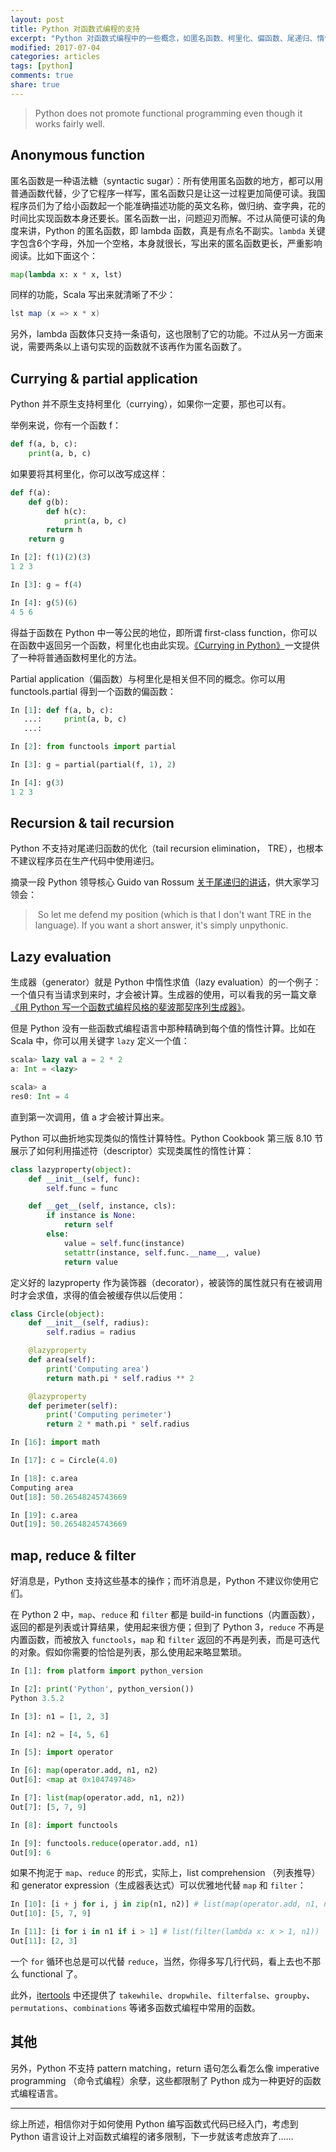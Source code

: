 ```yaml
---
layout: post
title: Python 对函数式编程的支持 
excerpt: "Python 对函数式编程中的一些概念，如匿名函数、柯里化、偏函数、尾递归、惰性求值的支持情况"
modified: 2017-07-04
categories: articles
tags: [python]
comments: true
share: true
---
```

> Python does not promote functional programming even though it works fairly well.

## Anonymous function
匿名函数是一种语法糖（syntactic sugar）：所有使用匿名函数的地方，都可以用普通函数代替，少了它程序一样写，匿名函数只是让这一过程更加简便可读。我国程序员们为了给小函数起一个能准确描述功能的英文名称，做归纳、查字典，花的时间比实现函数本身还要长。匿名函数一出，问题迎刃而解。不过从简便可读的角度来讲，Python 的匿名函数，即 lambda 函数，真是有点名不副实。`lambda` 关键字包含6个字母，外加一个空格，本身就很长，写出来的匿名函数更长，严重影响阅读。比如下面这个：
```python
map(lambda x: x * x, lst)
```
同样的功能，Scala 写出来就清晰了不少：
```scala
lst map (x => x * x)
```
另外，lambda 函数体只支持一条语句，这也限制了它的功能。不过从另一方面来说，需要两条以上语句实现的函数就不该再作为匿名函数了。

## Currying & partial application
Python 并不原生支持柯里化（currying），如果你一定要，那也可以有。

举例来说，你有一个函数 f：
```python
def f(a, b, c):
    print(a, b, c)
```
如果要将其柯里化，你可以改写成这样：
```python
def f(a):
    def g(b):
        def h(c):
            print(a, b, c)
        return h
    return g

In [2]: f(1)(2)(3)
1 2 3

In [3]: g = f(4)

In [4]: g(5)(6)
4 5 6
```
得益于函数在 Python 中一等公民的地位，即所谓 first-class function，你可以在函数中返回另一个函数，柯里化也由此实现。[《Currying in Python》](https://mtomassoli.wordpress.com/2012/03/18/currying-in-python/)一文提供了一种将普通函数柯里化的方法。

Partial application（偏函数）与柯里化是相关但不同的概念。你可以用 functools.partial 得到一个函数的偏函数：
```python
In [1]: def f(a, b, c):
   ...:     print(a, b, c)
   ...:

In [2]: from functools import partial

In [3]: g = partial(partial(f, 1), 2)

In [4]: g(3)
1 2 3
```

## Recursion & tail recursion
Python 不支持对尾递归函数的优化（tail recursion elimination， TRE），也根本不建议程序员在生产代码中使用递归。

摘录一段 Python 领导核心 Guido van Rossum [关于尾递归的讲话](http://neopythonic.blogspot.com.au/2009/04/tail-recursion-elimination.html)，供大家学习领会：
>  So let me defend my position (which is that I don't want TRE in the language). If you want a short answer, it's simply unpythonic. 

## Lazy evaluation
生成器（generator）就是 Python 中惰性求值（lazy evaluation）的一个例子：一个值只有当请求到来时，才会被计算。生成器的使用，可以看我的另一篇文章[《用 Python 写一个函数式编程风格的斐波那契序列生成器》](http://www.jianshu.com/p/920bd6cdde61)。

但是 Python 没有一些函数式编程语言中那种精确到每个值的惰性计算。比如在 Scala 中，你可以用关键字 `lazy` 定义一个值：
```scala
scala> lazy val a = 2 * 2
a: Int = <lazy>

scala> a
res0: Int = 4
```
直到第一次调用，值 a 才会被计算出来。

Python 可以曲折地实现类似的惰性计算特性。Python Cookbook 第三版 8.10 节展示了如何利用描述符（descriptor）实现类属性的惰性计算：
```python
class lazyproperty(object):
    def __init__(self, func):
        self.func = func

    def __get__(self, instance, cls):
        if instance is None:
            return self
        else:
            value = self.func(instance) 
            setattr(instance, self.func.__name__, value) 
            return value
```
定义好的 lazyproperty 作为装饰器（decorator），被装饰的属性就只有在被调用时才会求值，求得的值会被缓存供以后使用：
```python
class Circle(object):
    def __init__(self, radius):
        self.radius = radius

    @lazyproperty
    def area(self):
        print('Computing area')
        return math.pi * self.radius ** 2

    @lazyproperty
    def perimeter(self):
        print('Computing perimeter')
        return 2 * math.pi * self.radius

In [16]: import math

In [17]: c = Circle(4.0)

In [18]: c.area
Computing area
Out[18]: 50.26548245743669

In [19]: c.area
Out[19]: 50.26548245743669
```

## map, reduce & filter
好消息是，Python 支持这些基本的操作；而坏消息是，Python 不建议你使用它们。

在 Python 2 中，`map`、`reduce` 和 `filter` 都是 build-in functions（内置函数），返回的都是列表或计算结果，使用起来很方便；但到了 Python 3，`reduce` 不再是内置函数，而被放入 `functools`，`map` 和 `filter` 返回的不再是列表，而是可迭代的对象。假如你需要的恰恰是列表，那么使用起来略显繁琐。
```python
In [1]: from platform import python_version

In [2]: print('Python', python_version())
Python 3.5.2

In [3]: n1 = [1, 2, 3]

In [4]: n2 = [4, 5, 6]

In [5]: import operator

In [6]: map(operator.add, n1, n2)
Out[6]: <map at 0x104749748>

In [7]: list(map(operator.add, n1, n2))
Out[7]: [5, 7, 9]

In [8]: import functools

In [9]: functools.reduce(operator.add, n1)
Out[9]: 6
```
如果不拘泥于 `map`、`reduce` 的形式，实际上，list comprehension （列表推导）和 generator expression（生成器表达式）可以优雅地代替 `map` 和 `filter`：
```python
In [10]: [i + j for i, j in zip(n1, n2)] # list(map(operator.add, n1, n2))
Out[10]: [5, 7, 9]

In [11]: [i for i in n1 if i > 1] # list(filter(lambda x: x > 1, n1))
Out[11]: [2, 3]
```
一个 `for` 循环也总是可以代替 `reduce`，当然，你得多写几行代码，看上去也不那么 functional 了。

此外，[itertools](https://docs.python.org/3/library/itertools.html) 中还提供了 `takewhile`、`dropwhile`、`filterfalse`、`groupby`、`permutations`、`combinations` 等诸多函数式编程中常用的函数。

## 其他
另外，Python 不支持 pattern matching，return 语句怎么看怎么像 imperative programming （命令式编程）余孽，这些都限制了 Python 成为一种更好的函数式编程语言。

---
综上所述，相信你对于如何使用 Python 编写函数式代码已经入门，考虑到 Python 语言设计上对函数式编程的诸多限制，下一步就该考虑放弃了……

